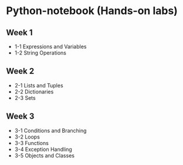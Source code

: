 # Python-notebook (Hands-on labs)

## Week 1
* 1-1 Expressions and Variables
* 1-2 String Operations

## Week 2
* 2-1 Lists and Tuples
* 2-2 Dictionaries
* 2-3 Sets

## Week 3
* 3-1 Conditions and Branching
* 3-2 Loops
* 3-3 Functions
* 3-4 Exception Handling
* 3-5 Objects and Classes
